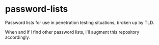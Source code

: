 # password-lists
Password lists for use in penetration testing situations, broken up by TLD.

When and if I find other password lists, I'll augment this repository accordingly.